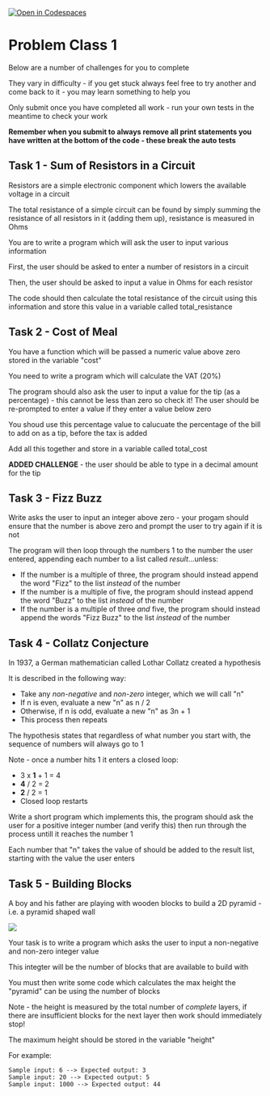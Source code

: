 [![Open in Codespaces](https://classroom.github.com/assets/launch-codespace-2972f46106e565e64193e422d61a12cf1da4916b45550586e14ef0a7c637dd04.svg)](https://classroom.github.com/open-in-codespaces?assignment_repo_id=16131482)
# Problem Class 1

Below are a number of challenges for you to complete

They vary in difficulty - if you get stuck always feel free to try another and come back to it - you may learn something to help you

Only submit once you have completed all work - run your own tests in the meantime to check your work

**Remember when you submit to always remove all print statements you have written at the bottom of the code - these break the auto tests**

## Task 1 - Sum of Resistors in a Circuit

Resistors are a simple electronic component which lowers the available voltage in a circuit

The total resistance of a simple circuit can be found by simply summing the resistance of all resistors in it (adding them up), resistance is measured in Ohms

You are to write a program which will ask the user to input various information

First, the user should be asked to enter a number of resistors in a circuit

Then, the user should be asked to input a value in Ohms for each resistor

The code should then calculate the total resistance of the circuit using this information and store this value in a variable called total_resistance

## Task 2 - Cost of Meal

You have a function which will be passed a numeric value above zero stored in the variable "cost"

You need to write a program which will calculate the VAT (20%)

The program should also ask the user to input a value for the tip (as a percentage) - this cannot be less than zero so check it! The user should be re-prompted to enter a value if they enter a value below zero

You shoud use this percentage value to calucuate the percentage of the bill to add on as a tip, before the tax is added

Add all this together and store in a variable called total_cost

**ADDED CHALLENGE** - the user should be able to type in a decimal amount for the tip

## Task 3 - Fizz Buzz

Write asks the user to input an integer above zero - your progam should ensure that the number is above zero and prompt the user to try again if it is not

The program will then loop through the numbers 1 to the number the user entered, appending each number to a list called _result_...unless:

* If the number is a multiple of three, the program should instead append the word "Fizz" to the list _instead_ of the number
* If the number is a multiple of five, the program should instead append the word "Buzz" to the list _instead_ of the number
* If the number is a multiple of three _and_ five, the program should instead append the words "Fizz Buzz" to the list _instead_ of the number

## Task 4 - Collatz Conjecture

In 1937, a German mathematician called Lothar Collatz created a hypothesis 

It is described in the following way:
* Take any _non-negative_ and _non-zero_ integer, which we will call "n"
* If n is even, evaluate a new "n" as n / 2
* Otherwise, if n is odd, evaluate a new "n" as 3n + 1
* This process then repeats

The hypothesis states that regardless of what number you start with, the sequence of numbers will always go to 1

Note - once a number hits 1 it enters a closed loop:
* 3 x **1** + 1 = 4
* **4** / 2 = 2
* **2** / 2 = 1
* Closed loop restarts

Write a short program which implements this, the program should ask the user for a positive integer number (and verify this) then run through the process untill it reaches the number 1

Each number that "n" takes the value of should be added to the result list, starting with the value the user enters

## Task 5 - Building Blocks

A boy and his father are playing with wooden blocks to build a 2D pyramid - i.e. a pyramid shaped wall

<img src="./blocks.png">

Your task is to write a program which asks the user to input a non-negative and non-zero integer value

This integter will be the number of blocks that are available to build with

You must then write some code which calculates the max height the "pyramid" can be using the number of blocks

Note - the height is measured by the total number of _complete_ layers, if there are insufficient blocks for the next layer then work should immediately stop!

The maximum height should be stored in the variable "height"

For example:

```
Sample input: 6 --> Expected output: 3
Sample input: 20 --> Expected output: 5
Sample input: 1000 --> Expected output: 44
```